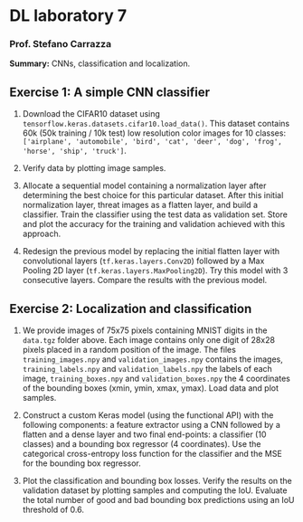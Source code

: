 # DL laboratory 7

### Prof. Stefano Carrazza

**Summary:** CNNs, classification and localization.

## Exercise 1: A simple CNN classifier

1. Download the CIFAR10 dataset using `tensorflow.keras.datasets.cifar10.load_data()`. This dataset contains 60k (50k training / 10k test) low resolution color images for 10 classes: `['airplane', 'automobile', 'bird', 'cat', 'deer', 'dog', 'frog', 'horse', 'ship', 'truck']`.

2. Verify data by plotting image samples.

3. Allocate a sequential model containing a normalization layer after determining the best choice for this particular dataset. After this initial normalization layer, threat images as a flatten layer, and build a classifier. Train the classifier using the test data as validation set. Store and plot the accuracy for the training and validation achieved with this approach.

4. Redesign the previous model by replacing the initial flatten layer with convolutional layers (`tf.keras.layers.Conv2D`) followed by a Max Pooling 2D layer (`tf.keras.layers.MaxPooling2D`). Try this model with 3 consecutive layers. Compare the results with the previous model.

## Exercise 2: Localization and classification

1. We provide images of 75x75 pixels containing MNIST digits in the `data.tgz` folder above. Each image contains only one digit of 28x28 pixels placed in a random position of the image. The files `training_images.npy` and `validation_images.npy` contains the images, `training_labels.npy` and `validation_labels.npy` the labels of each image, `training_boxes.npy` and `validation_boxes.npy` the 4 coordinates of the bounding boxes (xmin, ymin, xmax, ymax). Load data and plot samples.

2. Construct a custom Keras model (using the functional API) with the following components: a feature extractor using a CNN followed by a flatten and a dense layer and two final end-points: a classifier (10 classes) and a bounding box regressor (4 coordinates). Use the categorical cross-entropy loss function for the classifier and the MSE for the bounding box regressor.

3. Plot the classification and bounding box losses. Verify the results on the validation dataset by plotting samples and computing the IoU. Evaluate the total number of good and bad bounding box predictions using an IoU threshold of 0.6.
